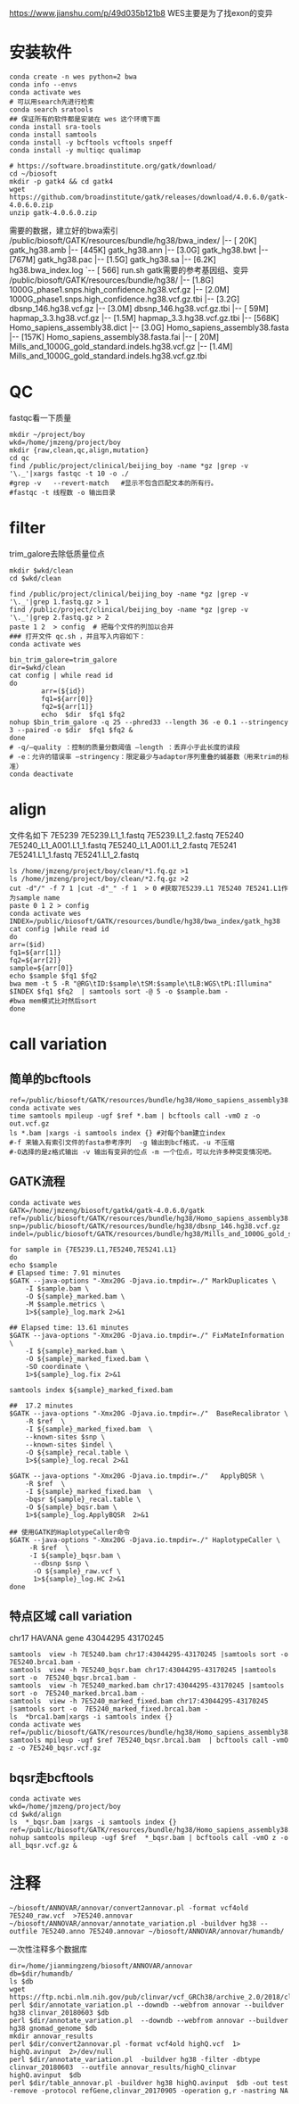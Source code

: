 https://www.jianshu.com/p/49d035b121b8
WES主要是为了找exon的变异
# 安装软件
```shell
conda create -n wes python=2 bwa
conda info --envs
conda activate wes
# 可以用search先进行检索
conda search sratools
## 保证所有的软件都是安装在 wes 这个环境下面
conda install sra-tools
conda install samtools
conda install -y bcftools vcftools snpeff
conda install -y multiqc qualimap
 
# https://software.broadinstitute.org/gatk/download/
cd ~/biosoft
mkdir -p gatk4 && cd gatk4
wget  https://github.com/broadinstitute/gatk/releases/download/4.0.6.0/gatk-4.0.6.0.zip
unzip gatk-4.0.6.0.zip
```
需要的数据，建立好的bwa索引
/public/biosoft/GATK/resources/bundle/hg38/bwa_index/
|-- [ 20K]  gatk_hg38.amb
|-- [445K]  gatk_hg38.ann
|-- [3.0G]  gatk_hg38.bwt
|-- [767M]  gatk_hg38.pac
|-- [1.5G]  gatk_hg38.sa
|-- [6.2K]  hg38.bwa_index.log 
`-- [ 566]  run.sh
gatk需要的参考基因组、变异
/public/biosoft/GATK/resources/bundle/hg38/
|-- [1.8G]  1000G_phase1.snps.high_confidence.hg38.vcf.gz
|-- [2.0M]  1000G_phase1.snps.high_confidence.hg38.vcf.gz.tbi
|-- [3.2G]  dbsnp_146.hg38.vcf.gz
|-- [3.0M]  dbsnp_146.hg38.vcf.gz.tbi
|-- [ 59M]  hapmap_3.3.hg38.vcf.gz
|-- [1.5M]  hapmap_3.3.hg38.vcf.gz.tbi
|-- [568K]  Homo_sapiens_assembly38.dict
|-- [3.0G]  Homo_sapiens_assembly38.fasta
|-- [157K]  Homo_sapiens_assembly38.fasta.fai
|-- [ 20M]  Mills_and_1000G_gold_standard.indels.hg38.vcf.gz
|-- [1.4M]  Mills_and_1000G_gold_standard.indels.hg38.vcf.gz.tbi


# QC
fastqc看一下质量
```shell
mkdir ~/project/boy
wkd=/home/jmzeng/project/boy
mkdir {raw,clean,qc,align,mutation}
cd qc 
find /public/project/clinical/beijing_boy -name *gz |grep -v '\._'|xargs fastqc -t 10 -o ./ 
#grep -v   --revert-match   #显示不包含匹配文本的所有行。
#fastqc -t 线程数 -o 输出目录
```

# filter
trim_galore去除低质量位点
```shell
mkdir $wkd/clean 
cd $wkd/clean

find /public/project/clinical/beijing_boy -name *gz |grep -v '\._'|grep 1.fastq.gz > 1
find /public/project/clinical/beijing_boy -name *gz |grep -v '\._'|grep 2.fastq.gz > 2
paste 1 2  > config  # 把每个文件的列加以合并
### 打开文件 qc.sh ，并且写入内容如下： 
conda activate wes

bin_trim_galore=trim_galore
dir=$wkd/clean
cat config | while read id
do
        arr=(${id})
        fq1=${arr[0]}
        fq2=${arr[1]} 
        echo  $dir  $fq1 $fq2 
nohup $bin_trim_galore -q 25 --phred33 --length 36 -e 0.1 --stringency 3 --paired -o $dir  $fq1 $fq2 & 
done 
# -q/–quality ：控制的质量分数阈值 –length ：丢弃小于此长度的读段
# -e：允许的错误率 –stringency：限定最少与adaptor序列重叠的碱基数（用来trim的标准）
conda deactivate
```
# align
文件名如下
7E5239    7E5239.L1_1.fastq   7E5239.L1_2.fastq
7E5240    7E5240_L1_A001.L1_1.fastq   7E5240_L1_A001.L1_2.fastq
7E5241    7E5241.L1_1.fastq   7E5241.L1_2.fastq
```shell
ls /home/jmzeng/project/boy/clean/*1.fq.gz >1
ls /home/jmzeng/project/boy/clean/*2.fq.gz >2
cut -d"/" -f 7 1 |cut -d"_" -f 1  > 0 #获取7E5239.L1 7E5240 7E5241.L1作为sample name
paste 0 1 2 > config 
conda activate wes
INDEX=/public/biosoft/GATK/resources/bundle/hg38/bwa_index/gatk_hg38
cat config |while read id
do
arr=($id)
fq1=${arr[1]}
fq2=${arr[2]}
sample=${arr[0]}
echo $sample $fq1 $fq2 
bwa mem -t 5 -R "@RG\tID:$sample\tSM:$sample\tLB:WGS\tPL:Illumina" $INDEX $fq1 $fq2  | samtools sort -@ 5 -o $sample.bam -   
#bwa mem模式比对然后sort
done 
```
# call variation
## 简单的bcftools
```shell
ref=/public/biosoft/GATK/resources/bundle/hg38/Homo_sapiens_assembly38.fasta
conda activate wes
time samtools mpileup -ugf $ref *.bam | bcftools call -vmO z -o out.vcf.gz
ls *.bam |xargs -i samtools index {} #对每个bam建立index
#-f 来输入有索引文件的fasta参考序列  -g 输出到bcf格式，-u 不压缩
#-O选择的是z格式输出 -v 输出有变异的位点 -m 一个位点，可以允许多种突变情况吧。
```
## GATK流程
```shell
conda activate wes
GATK=/home/jmzeng/biosoft/gatk4/gatk-4.0.6.0/gatk
ref=/public/biosoft/GATK/resources/bundle/hg38/Homo_sapiens_assembly38.fasta
snp=/public/biosoft/GATK/resources/bundle/hg38/dbsnp_146.hg38.vcf.gz
indel=/public/biosoft/GATK/resources/bundle/hg38/Mills_and_1000G_gold_standard.indels.hg38.vcf.gz  

for sample in {7E5239.L1,7E5240,7E5241.L1}
do 
echo $sample  
# Elapsed time: 7.91 minutes
$GATK --java-options "-Xmx20G -Djava.io.tmpdir=./" MarkDuplicates \
    -I $sample.bam \
    -O ${sample}_marked.bam \
    -M $sample.metrics \
    1>${sample}_log.mark 2>&1 

## Elapsed time: 13.61 minutes
$GATK --java-options "-Xmx20G -Djava.io.tmpdir=./" FixMateInformation \
    -I ${sample}_marked.bam \
    -O ${sample}_marked_fixed.bam \
    -SO coordinate \
    1>${sample}_log.fix 2>&1 

samtools index ${sample}_marked_fixed.bam

##  17.2 minutes
$GATK --java-options "-Xmx20G -Djava.io.tmpdir=./"  BaseRecalibrator \
    -R $ref  \
    -I ${sample}_marked_fixed.bam  \
    --known-sites $snp \
    --known-sites $indel \
    -O ${sample}_recal.table \
    1>${sample}_log.recal 2>&1 
    
$GATK --java-options "-Xmx20G -Djava.io.tmpdir=./"   ApplyBQSR \
    -R $ref  \
    -I ${sample}_marked_fixed.bam  \
    -bqsr ${sample}_recal.table \
    -O ${sample}_bqsr.bam \
    1>${sample}_log.ApplyBQSR  2>&1 
    
## 使用GATK的HaplotypeCaller命令
$GATK --java-options "-Xmx20G -Djava.io.tmpdir=./" HaplotypeCaller \
     -R $ref  \
     -I ${sample}_bqsr.bam \
      --dbsnp $snp \
      -O ${sample}_raw.vcf \
      1>${sample}_log.HC 2>&1  
done 
```
## 特点区域 call variation
chr17   HAVANA  gene    43044295        43170245
```shell
samtools  view -h 7E5240.bam chr17:43044295-43170245 |samtools sort -o  7E5240.brca1.bam -
samtools  view -h 7E5240_bqsr.bam chr17:43044295-43170245 |samtools sort -o  7E5240_bqsr.brca1.bam -
samtools  view -h 7E5240_marked.bam chr17:43044295-43170245 |samtools sort -o  7E5240_marked.brca1.bam -
samtools  view -h 7E5240_marked_fixed.bam chr17:43044295-43170245 |samtools sort -o  7E5240_marked_fixed.brca1.bam -
ls  *brca1.bam|xargs -i samtools index {}
conda activate wes
ref=/public/biosoft/GATK/resources/bundle/hg38/Homo_sapiens_assembly38.fasta
samtools mpileup -ugf $ref 7E5240_bqsr.brca1.bam  | bcftools call -vmO z -o 7E5240_bqsr.vcf.gz
```

## bqsr走bcftools
```shell
conda activate wes
wkd=/home/jmzeng/project/boy
cd $wkd/align 
ls  *_bqsr.bam |xargs -i samtools index {}
ref=/public/biosoft/GATK/resources/bundle/hg38/Homo_sapiens_assembly38.fasta
nohup samtools mpileup -ugf $ref  *_bqsr.bam | bcftools call -vmO z -o all_bqsr.vcf.gz & 
```

# 注释
```shell
~/biosoft/ANNOVAR/annovar/convert2annovar.pl -format vcf4old 7E5240_raw.vcf  >7E5240.annovar
~/biosoft/ANNOVAR/annovar/annotate_variation.pl -buildver hg38 --outfile 7E5240.anno 7E5240.annovar ~/biosoft/ANNOVAR/annovar/humandb/
```
一次性注释多个数据库
```shell
dir=/home/jianmingzeng/biosoft/ANNOVAR/annovar
db=$dir/humandb/ 
ls $db
wget https://ftp.ncbi.nlm.nih.gov/pub/clinvar/vcf_GRCh38/archive_2.0/2018/clinvar_20180603.vcf.gz 
perl $dir/annotate_variation.pl --downdb --webfrom annovar --buildver hg38 clinvar_20180603 $db
perl $dir/annotate_variation.pl  --downdb --webfrom annovar --buildver hg38 gnomad_genome $db
mkdir annovar_results 
perl $dir/convert2annovar.pl -format vcf4old highQ.vcf  1> highQ.avinput  2>/dev/null 
perl $dir/annotate_variation.pl  -buildver hg38 -filter -dbtype clinvar_20180603  --outfile annovar_results/highQ_clinvar  highQ.avinput  $db
perl $dir/table_annovar.pl -buildver hg38 highQ.avinput  $db -out test -remove -protocol refGene,clinvar_20170905 -operation g,r -nastring NA 
```